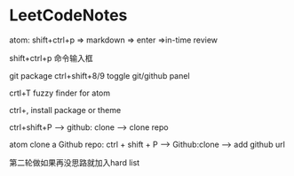 # LeetCodeNotes

atom: shift+ctrl+p => markdown => enter =>in-time review

shift+ctrl+p 命令输入框

git package
ctrl+shift+8/9 toggle git/github panel

crtl+T fuzzy finder for atom

ctrl+, install package or theme

ctrl+shift+P --> github: clone --> clone repo

atom clone a Github repo:
ctrl + shift + P --> Github:clone --> add github url

第二轮做如果再没思路就加入hard list
